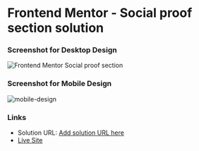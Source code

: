 # Frontend Mentor - Social proof section solution


### Screenshot  for Desktop Design

![Frontend Mentor Social proof section](https://github.com/alaashalaby/social-proof-section/assets/80048047/fafd6ffe-f345-453b-b720-f7c3f6b2ac7f)

### Screenshot  for Mobile Design
![mobile-design](https://github.com/alaashalaby/social-proof-section/assets/80048047/476bb695-1159-48aa-b833-b8751f81fe60)

### Links

- Solution URL: [Add solution URL here](https://your-solution-url.com)
- [Live Site](https://alaashalaby.github.io/social-proof-section/)
